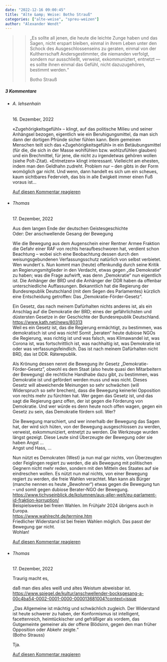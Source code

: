 ```yaml
---
date: "2022-12-16 09:00:45"
title: "Alte &amp; Weise: Botho Strauß"
categories: ["alte-weise", "spreu-weizen"]
author: "Alexander Wendt"
---
```


>> „Es sollte all jenen, die heute die leichte Zunge haben und das
>> Sagen, nicht erspart bleiben, einmal in ihrem Leben unter den
>> Schock des Ausgeschlossenseins zu geraten, einmal von der
>> Kultherrschaft Andersgestimmter, die niemanden verfolgt, sondern
>> nur ausschließt, verweist, exkommuniztert, entnetzt — es sollte
>> ihnen einmal das Gefühl, nicht dazuzugehören, bestimmt werden.“
>> 
>> Botho Strauß

<!--more-->
<h5 class="comments-h">
3 Kommentare </h5>
<ul class="commentlist">
<li class="comment even thread-even depth-1 clearfix" id="li-comment-119040">
<h6 class="author">A. Iehsenhain</h6> <span class="date">16. Dezember, 2022</span>



«Zugehörigkeitsgefühl» &#8211; klingt, auf das politische Milieu und seiner Anhängsel bezogen, eigentlich wie ein Beruhigungsmittel, da man sich dann der dortigen Pfründe sicher fühlen kann. Beim gemeinen Menschen teilt sich das «Zugehörigkeitsgefühl» in ein Betäubungsmittel (für die, die sich in der Masse wohlfühlen bzw. wohlzufühlen glauben) und ein Brechmittel, für jene, die nicht zu irgendetwas gehören wollen (siehe Polt-Zitat). «Entnetzen» klingt interessant. Vielleicht am ehesten, indem man den Geldhahn zudreht. Problem nur &#8211; den gibts in der Form womöglich gar nicht. Und wenn, dann handelt es sich um ein scheues, kaum sichtbares Federvieh, das bis in alle Ewigkeit immer einen Fuß voraus ist&#8230;

<a rel="nofollow" class="comment-reply-link" href="#comment-119040" data-commentid="119040" data-postid="16517" data-belowelement="comment-119040" data-respondelement="respond" data-replyto="Antworte auf A. Iehsenhain" aria-label="Antworte auf A. Iehsenhain">Auf diesen Kommentar reagieren</a> 


</li>
<li class="comment odd alt thread-odd thread-alt depth-1 clearfix" id="li-comment-119043">
<h6 class="author">Thomas</h6> <span class="date">17. Dezember, 2022</span>



Aus dem langen Ende der deutschen Geistesgeschichte<br>
Oder: Der anschwellende Gesang der Bewegung

Wie die Bewegung aus dem Augenschein einer Rentner Armee Fraktion die Gefahr einer RAF von rechts heraufbeschworen hat, verdient schon Beachtung – wobei sich eine Beobachtung dessen durch den weisungsgebundenen Verfassungsschutz natürlich von selbst verbietet. Wen wundert´s. Nun kommt man (heute) offenkundig durch seine Kritik an Regierungsmitglieder in den Verdacht, etwas gegen „die Demokratie“ zu haben; was die Frage aufwirft, was denn „Demokratie“ nun eigentlich ist. Die Anhänger der BRD und die Anhänger der DDR haben da offenbar unterschiedliche Auffassungen. Bekanntlich hat die Regierung der Bundesrepublik Deutschland (mit dem Segen des Parlamentes) kürzlich eine Entscheidung getroffen: Das „Demokratie-Förder-Gesetz“. 

Ein Gesetz, das nach meinem Dafürhalten nichts anderes ist, als ein Anschlag auf die Demokratie der BRD; eines der gefährlichsten und düstersten Gesetze in der Geschichte der Bundesrepublik Deutschland.<br>
<a href="https://www.kath.net/news/80313" rel="nofollow ugc">https://www.kath.net/news/80313</a><br>
Weil es ein Gesetz ist, das die Regierung ermächtigt, zu bestimmen, was demokratisch ist und was nicht! Somit „beraten“ heute dubiose NGOs die Regierung, was richtig ist und was falsch, was Klimawandel ist, was Corona ist, was fortschrittlich ist, was nachhaltig ist, was Demokratie ist oder was verfassungsfeindlich. Das ist nach meinem Dafürhalten nicht BRD, das ist DDR. Räterepublik.

Als Krönung dessen nennt die Bewegung ihr Gesetz „Demokratie-Förder-Gesetz”, obwohl es dem Staat (also heute quasi den Mitarbeitern der Bewegung) die rechtliche Handhabe dazu gibt, zu bestimmen, was Demokratie ist und gefördert werden muss und was nicht. Dieses Gesetz will abweichende Meinungen so sehr schwächen (will Widerspruch so sehr brechen), dass die Bewegung keinerlei Opposition von rechts mehr zu fürchten hat. Wer gegen das Gesetz ist, und das sagt die Regierung ganz offen, der ist gegen die Förderung von Demokratie. Und wer würde es denn heute noch offen wagen, gegen ein Gesetz zu sein, das Demokratie fördern soll. Wer?

Die Bewegung marschiert, und wer innerhalb der Bewegung das Sagen hat, der wird sich hüten, von der Bewegung ausgeschlossen zu werden, verweist, exkommuniziert, entnetzt zu werden. Die Werkzeuge wurden längst gezeigt. Diese Leute sind Überzeugte der Bewegung oder sie haben Angst …<br>
Angst und Hass, …

Nun nützt es Demokraten (West) ja nun mal gar nichts, von Überzeugten oder Feiglingen regiert zu werden, die als Bewegung mit politischen Gegnern nicht mehr reden, sondern mit den Mitteln des Staates auf sie eindreschen wollen. Es nützt nun mal nichts, von einer Bewegung regiert zu werden, die freie Wahlen verachtet. Man kann als Bürger (manche nennen es heute „Bewohner“) etwas gegen die Bewegung tun &#8211; und somit gegen dubiose Berater-NGO der Bewegung.<br>
<a href="https://www.tichyseinblick.de/kolumnen/aus-aller-welt/eu-parlament-id-fraktion-korruption/" rel="nofollow ugc">https://www.tichyseinblick.de/kolumnen/aus-aller-welt/eu-parlament-id-fraktion-korruption/</a><br>
Beispielsweise bei freien Wahlen. Im Frühjahr 2024 übrigens auch in Europa.<br>
<a href="https://www.wahlrecht.de/termine.htm" rel="nofollow ugc">https://www.wahlrecht.de/termine.htm</a><br>
Friedlicher Widerstand ist bei freien Wahlen möglich. Das passt der Bewegung gar nicht.<br>
Wohlan!

<a rel="nofollow" class="comment-reply-link" href="#comment-119043" data-commentid="119043" data-postid="16517" data-belowelement="comment-119043" data-respondelement="respond" data-replyto="Antworte auf Thomas" aria-label="Antworte auf Thomas">Auf diesen Kommentar reagieren</a> 


</li>
<li class="comment even thread-even depth-1 clearfix" id="li-comment-119044">
<h6 class="author">Thomas</h6> <span class="date">17. Dezember, 2022</span>



Traurig macht es, 

daß man dies alles weiß und altes Weistum abweisbar ist.<br>
<a href="https://www.spiegel.de/kultur/anschwellender-bocksgesang-a-00c4ba54-0002-0001-0000-000013681004?context=issue" rel="nofollow ugc">https://www.spiegel.de/kultur/anschwellender-bocksgesang-a-00c4ba54-0002-0001-0000-000013681004?context=issue</a>

„Das Allgemeine ist mächtig und schwächlich zugleich. Der Widerstand ist heute schwerer zu haben, der Konformismus ist intelligent, facettenreich, heimtückischer und gefräßiger als vordem, das Gutgemeinte gemeiner als der offene Blödsinn, gegen den man früher Opposition oder Abkehr zeigte.“<br>
(Botho Strauss)

Tja.

<a rel="nofollow" class="comment-reply-link" href="#comment-119044" data-commentid="119044" data-postid="16517" data-belowelement="comment-119044" data-respondelement="respond" data-replyto="Antworte auf Thomas" aria-label="Antworte auf Thomas">Auf diesen Kommentar reagieren</a> 


</li>
</ul>
